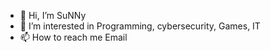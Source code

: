 - 👋 Hi, I’m SuNNy
- 👀 I’m interested in Programming, cybersecurity, Games, IT
- 📫 How to reach me Email

<!---
MixEven/MixEven is a ✨ special ✨ repository because its `README.md` (this file) appears on your GitHub profile.
You can click the Preview link to take a look at your changes.
--->
